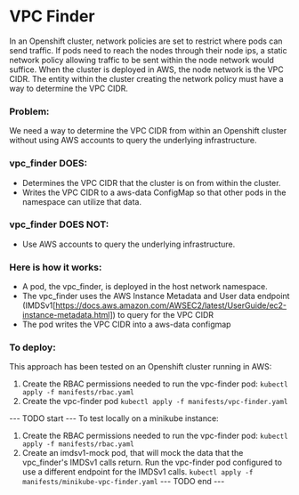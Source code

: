 # VPC Finder
In an Openshift cluster, network policies are set to restrict where pods can send traffic.
If pods need to reach the nodes through their node ips, a static network policy allowing traffic to be sent within the node network would suffice.
When the cluster is deployed in AWS, the node network is the VPC CIDR.
The entity within the cluster creating the network policy must have a way to determine the VPC CIDR.

### Problem:
We need a way to determine the VPC CIDR from within an Openshift cluster without using AWS accounts to query the underlying infrastructure.

### vpc_finder DOES:
- Determines the VPC CIDR that the cluster is on from within the cluster.
- Writes the VPC CIDR to a aws-data ConfigMap so that other pods in the namespace can utilize that data.

### vpc_finder DOES NOT:
- Use AWS accounts to query the underlying infrastructure.

### Here is how it works:
- A pod, the vpc_finder, is deployed in the host network namespace.
- The vpc_finder uses the AWS Instance Metadata and User data endpoint (IMDSv1[https://docs.aws.amazon.com/AWSEC2/latest/UserGuide/ec2-instance-metadata.html]) to query for the VPC CIDR
- The pod writes the VPC CIDR into a aws-data configmap

### To deploy:
This approach has been tested on an Openshift cluster running in AWS:

1. Create the RBAC permissions needed to run the vpc-finder pod:
```kubectl apply -f manifests/rbac.yaml```                                                                                                       
2. Create the vpc-finder pod
```kubectl apply -f manifests/vpc-finder.yaml```


--- TODO start ---
To test locally on a minikube instance:
1. Create the RBAC permissions needed to run the vpc-finder pod:
```kubectl apply -f manifests/rbac.yaml```                                                                                                       
2. Create an imdsv1-mock pod, that will mock the data that the vpc_finder's IMDSv1 calls return.
   Run the vpc-finder pod configured to use a different endpoint for the IMDSv1 calls.
```kubectl apply -f manifests/minikube-vpc-finder.yaml```
--- TODO end ---
